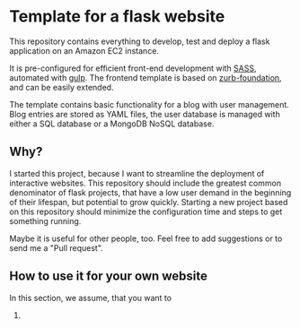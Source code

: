 # Template for a flask website

This repository contains everything to develop, test and deploy a flask
application on an Amazon EC2 instance.

It is pre-configured for efficient front-end development with [SASS][sass],
automated with [gulp][gulp].  The frontend template is based on
[zurb-foundation][zurb-foundation], and can be easily extended.

The template contains basic functionality for a blog with user management.
Blog entries are stored as YAML files, the user database is managed with either
a SQL database or a MongoDB NoSQL database.

## Why?

I started this project, because I want to streamline the deployment of
interactive websites.  This repository should include the greatest common
denominator of flask projects, that have a low user demand in the beginning of
their lifespan, but potential to grow quickly.  Starting a new project based on
this repository should minimize the configuration time and steps to get
something running.

Maybe it is useful for other people, too.  Feel free to add suggestions or to
send me a "Pull request".

## How to use it for your own website

In this section, we assume, that you want to 

1. 

[sass]: http://www.sass-lang.com/
[gulp]: http://www.gulpjs.com/
[zurb-foundation]: http://foundation.zurb.com/
